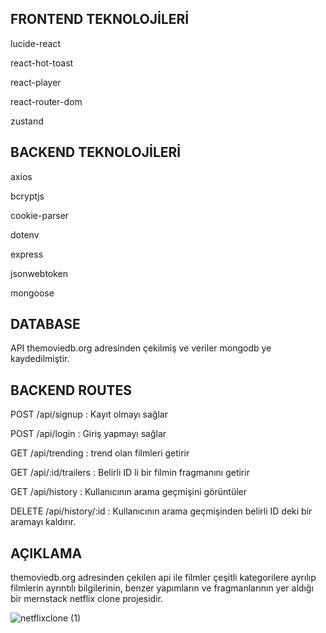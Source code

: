 ## FRONTEND TEKNOLOJİLERİ

lucide-react

react-hot-toast

react-player

react-router-dom

zustand
## BACKEND TEKNOLOJİLERİ

axios

bcryptjs

cookie-parser

dotenv

express

jsonwebtoken

mongoose

## DATABASE
API themoviedb.org adresinden çekilmiş ve veriler mongodb ye kaydedilmiştir.

## BACKEND ROUTES
POST /api/signup : Kayıt olmayı sağlar

POST /api/login : Giriş yapmayı sağlar

GET /api/trending : trend olan filmleri getirir

GET /api/:id/trailers : Belirli ID li bir filmin fragmanını getirir

GET /api/history : Kullanıcının arama geçmişini görüntüler

DELETE /api/history/:id : Kullanıcının arama geçmişinden belirli ID deki bir aramayı kaldırır.



## AÇIKLAMA

themoviedb.org adresinden çekilen api ile filmler çeşitli kategorilere ayrılıp filmlerin ayrıntılı bilgilerinin, benzer yapımların ve fragmanlarının yer aldığı bir mernstack netflix clone projesidir.

![netflixclone (1)](https://github.com/user-attachments/assets/1ce28a7e-2a94-4b7f-895d-a011c07a930e)

